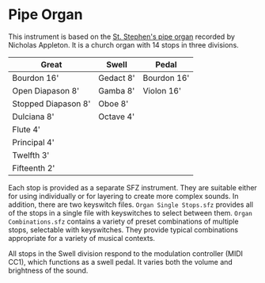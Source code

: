 # Pipe Organ

This instrument is based on the [St. Stephen's pipe organ](https://mps-orgelseite.de/home/forum/index.php?thread/1019-st-stephens-st-augustines/&postID=9224)
recorded by Nicholas Appleton.  It is a church organ with 14 stops in three divisions.

| Great               | Swell     | Pedal       |
|---------------------|-----------|-------------|
| Bourdon 16'         | Gedact 8' | Bourdon 16' |
| Open Diapason 8'    | Gamba 8'  | Violon 16'  |
| Stopped Diapason 8' | Oboe 8'   |             |
| Dulciana 8'         | Octave 4' |             |
| Flute 4'            |           |             |
| Principal 4'        |           |             |
| Twelfth 3'          |           |             |
| Fifteenth 2'        |           |             |

Each stop is provided as a separate SFZ instrument.  They are suitable either for using individually
or for layering to create more complex sounds.  In addition, there are two keyswitch files.
`Organ Single Stops.sfz` provides all of the stops in a single file with keyswitches to select
between them.  `Organ Combinations.sfz` contains a variety of preset combinations of multiple stops,
selectable with keyswitches.  They provide typical combinations appropriate for a variety of musical
contexts.

All stops in the Swell division respond to the modulation controller (MIDI CC1), which functions as
a swell pedal.  It varies both the volume and brightness of the sound.
